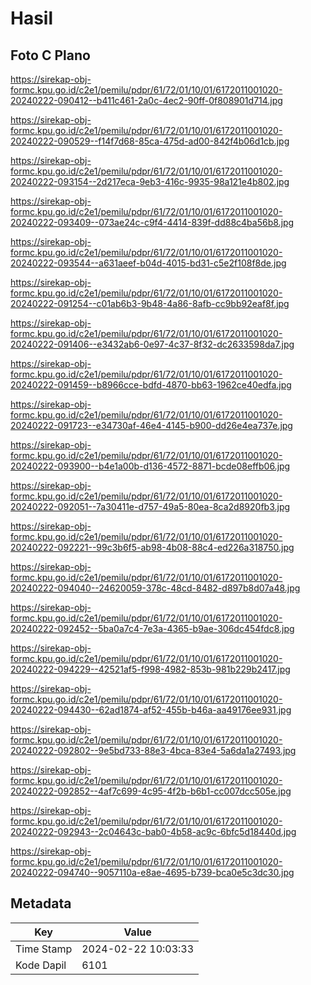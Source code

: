 # Hasil

## Foto C Plano

https://sirekap-obj-formc.kpu.go.id/c2e1/pemilu/pdpr/61/72/01/10/01/6172011001020-20240222-090412--b411c461-2a0c-4ec2-90ff-0f808901d714.jpg

https://sirekap-obj-formc.kpu.go.id/c2e1/pemilu/pdpr/61/72/01/10/01/6172011001020-20240222-090529--f14f7d68-85ca-475d-ad00-842f4b06d1cb.jpg

https://sirekap-obj-formc.kpu.go.id/c2e1/pemilu/pdpr/61/72/01/10/01/6172011001020-20240222-093154--2d217eca-9eb3-416c-9935-98a121e4b802.jpg

https://sirekap-obj-formc.kpu.go.id/c2e1/pemilu/pdpr/61/72/01/10/01/6172011001020-20240222-093409--073ae24c-c9f4-4414-839f-dd88c4ba56b8.jpg

https://sirekap-obj-formc.kpu.go.id/c2e1/pemilu/pdpr/61/72/01/10/01/6172011001020-20240222-093544--a631aeef-b04d-4015-bd31-c5e2f108f8de.jpg

https://sirekap-obj-formc.kpu.go.id/c2e1/pemilu/pdpr/61/72/01/10/01/6172011001020-20240222-091254--c01ab6b3-9b48-4a86-8afb-cc9bb92eaf8f.jpg

https://sirekap-obj-formc.kpu.go.id/c2e1/pemilu/pdpr/61/72/01/10/01/6172011001020-20240222-091406--e3432ab6-0e97-4c37-8f32-dc2633598da7.jpg

https://sirekap-obj-formc.kpu.go.id/c2e1/pemilu/pdpr/61/72/01/10/01/6172011001020-20240222-091459--b8966cce-bdfd-4870-bb63-1962ce40edfa.jpg

https://sirekap-obj-formc.kpu.go.id/c2e1/pemilu/pdpr/61/72/01/10/01/6172011001020-20240222-091723--e34730af-46e4-4145-b900-dd26e4ea737e.jpg

https://sirekap-obj-formc.kpu.go.id/c2e1/pemilu/pdpr/61/72/01/10/01/6172011001020-20240222-093900--b4e1a00b-d136-4572-8871-bcde08effb06.jpg

https://sirekap-obj-formc.kpu.go.id/c2e1/pemilu/pdpr/61/72/01/10/01/6172011001020-20240222-092051--7a30411e-d757-49a5-80ea-8ca2d8920fb3.jpg

https://sirekap-obj-formc.kpu.go.id/c2e1/pemilu/pdpr/61/72/01/10/01/6172011001020-20240222-092221--99c3b6f5-ab98-4b08-88c4-ed226a318750.jpg

https://sirekap-obj-formc.kpu.go.id/c2e1/pemilu/pdpr/61/72/01/10/01/6172011001020-20240222-094040--24620059-378c-48cd-8482-d897b8d07a48.jpg

https://sirekap-obj-formc.kpu.go.id/c2e1/pemilu/pdpr/61/72/01/10/01/6172011001020-20240222-092452--5ba0a7c4-7e3a-4365-b9ae-306dc454fdc8.jpg

https://sirekap-obj-formc.kpu.go.id/c2e1/pemilu/pdpr/61/72/01/10/01/6172011001020-20240222-094229--42521af5-f998-4982-853b-981b229b2417.jpg

https://sirekap-obj-formc.kpu.go.id/c2e1/pemilu/pdpr/61/72/01/10/01/6172011001020-20240222-094430--62ad1874-af52-455b-b46a-aa49176ee931.jpg

https://sirekap-obj-formc.kpu.go.id/c2e1/pemilu/pdpr/61/72/01/10/01/6172011001020-20240222-092802--9e5bd733-88e3-4bca-83e4-5a6da1a27493.jpg

https://sirekap-obj-formc.kpu.go.id/c2e1/pemilu/pdpr/61/72/01/10/01/6172011001020-20240222-092852--4af7c699-4c95-4f2b-b6b1-cc007dcc505e.jpg

https://sirekap-obj-formc.kpu.go.id/c2e1/pemilu/pdpr/61/72/01/10/01/6172011001020-20240222-092943--2c04643c-bab0-4b58-ac9c-6bfc5d18440d.jpg

https://sirekap-obj-formc.kpu.go.id/c2e1/pemilu/pdpr/61/72/01/10/01/6172011001020-20240222-094740--9057110a-e8ae-4695-b739-bca0e5c3dc30.jpg


## Metadata

| Key        | Value               |
| ---------- | ------------------- |
| Time Stamp | 2024-02-22 10:03:33 |
| Kode Dapil | 6101                |



